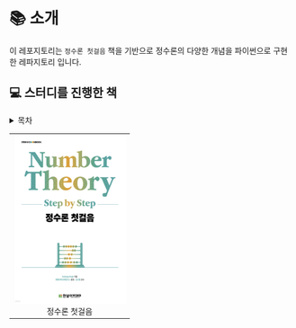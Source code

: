 # 📚 소개
이 레포지토리는 `정수론 첫걸음` 책을 기반으로 정수론의 다양한 개념을 파이썬으로 구현한 레파지토리 입니다. 
## 💻 스터디를 진행한 책
<table>
  <tr>
    <td align="center">
        <img src="https://github.com/secgyu/number-theory/blob/main/%EC%A0%95%EC%88%98%EB%A1%A0.png" alt="정수론 첫걸음" width="200" height="300"/>
        <br />
        정수론 첫걸음
      </a>
    </td>
   <details>
        <summary>목차</summary>
        <ul>
          <li>1장: 나눗셈 탐구</li>
          <li>2장: 소수와 인수분해</li>
          <li>3장: 합동 산술 이론</li>
          <li>4장: 법 소수로 합동 산술 탐구하기</li>
          <li>5장: 페르마 정리를 일반화한 오일러 정리</li>
          <li>6장: 원시근과 지표</li>
          <li>7장: 이차 잉여</li>
          <li>8장: 비선형 디오판토스 방정식</li>
        </ul>
      </details>
</table>



